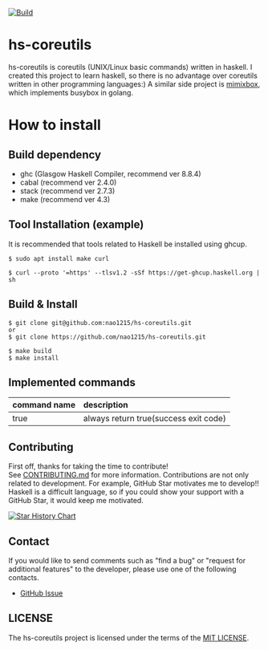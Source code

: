 [![Build](https://github.com/nao1215/hs-coreutils/actions/workflows/haskell.yml/badge.svg)](https://github.com/nao1215/hs-coreutils/actions/workflows/haskell.yml)
# hs-coreutils
hs-coreutils is coreutils (UNIX/Linux basic commands) written in haskell. I created this project to learn haskell, so there is no advantage over coreutils written in other programming languages:) A similar side project is [mimixbox](https://github.com/nao1215/mimixbox), which implements busybox in golang.
  
# How to install
## Build dependency
- ghc (Glasgow Haskell Compiler, recommend ver 8.8.4)
- cabal (recommend ver 2.4.0)
- stack (recommend ver 2.7.3)
- make (recommend ver 4.3)

## Tool Installation (example)
It is recommended that tools related to Haskell be installed using ghcup.

```shell
$ sudo apt install make curl

$ curl --proto '=https' --tlsv1.2 -sSf https://get-ghcup.haskell.org | sh
```

## Build & Install
```
$ git clone git@github.com:nao1215/hs-coreutils.git
or
$ git clone https://github.com/nao1215/hs-coreutils.git

$ make build
$ make install
```

## Implemented commands

|command name|description|
|:--|:--|
|true| always return true(success exit code)|

## Contributing
First off, thanks for taking the time to contribute!   
See [CONTRIBUTING.md](./CONTRIBUTING.md) for more information. Contributions are not only related to development. For example, GitHub Star motivates me to develop!! Haskell is a difficult language, so if you could show your support with a GitHub Star, it would keep me motivated.

[![Star History Chart](https://api.star-history.com/svg?repos=nao1215/hs-coreutils&type=Date)](https://star-history.com/#nao1215/hs-coreutils&Date)


## Contact
If you would like to send comments such as "find a bug" or "request for additional features" to the developer, please use one of the following contacts.
- [GitHub Issue](https://github.com/nao1215/hs-coreutils/issues)

## LICENSE
The hs-coreutils project is licensed under the terms of the [MIT LICENSE](./LICENSE).
